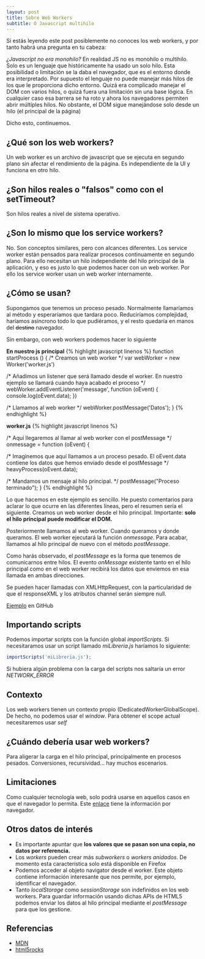 ```yaml
---
layout: post
title: Sobre Web Workers
subtitle: O Javascript multihilo
---
```


Si estás leyendo este post posiblemente no conoces los web workers, y por tanto habrá una pregunta en tu cabeza:

*¿Javascript no era monohilo?*
En realidad JS no es monohilo o multihilo. Solo es un lenguaje que históricamente ha usado un solo hilo. Esta posibilidad o limitación se la daba el navegador, que es el entorno donde era interpretado. Por supuesto el lenguaje no puede manejar más hilos de los que le proporciona dicho entorno. Quizá era complicado manejar el DOM con varios hilos, o quizá fuera una limitación sin una base lógica. En cualquier caso esa barrera se ha roto y ahora los navegadores permiten abrir múltiples hilos. No obstante, el DOM sigue manejándose solo desde un hilo (el principal de la página)

Dicho esto, continuemos.

## ¿Qué son los web workers?
Un web worker es un archivo de javascript que se ejecuta en segundo plano sin afectar el rendimiento de la página. Es independiente de la UI y funciona en otro hilo.

## ¿Son hilos reales o "falsos" como con el setTimeout?
Son hilos reales a nivel de sistema operativo.

## ¿Son lo mismo que los service workers?
No. Son conceptos similares, pero con alcances diferentes. Los service worker están pensados para realizar procesos continuamente en segundo plano. Para ello necesitan un hilo independiente del hilo principal de la aplicación, y eso es justo lo que podemos hacer con un web worker. Por ello los service worker usan un web worker internamente. 

## ¿Cómo se usan?
Supongamos que tenemos un proceso pesado. Normalmente llamaríamos al método y esperaríamos que tardara poco. Reduciríamos complejidad, haríamos asincrono todo lo que pudiéramos, y el resto quedaría en manos del ~~destino~~ navegador.

Sin embargo, con web workers podemos hacer lo siguiente

**En nuestro js principal**
{% highlight javascript linenos %}
function startProcess () {
  /* Creamos un web worker */
  var webWorker = new Worker('worker.js')

  /* Añadimos un listener que será llamado desde el worker. En nuestro ejemplo se llamará cuando haya acabado el proceso */
  webWorker.addEventListener('message', function (oEvent) {
    console.log(oEvent.data);
  })

  /* Llamamos al web worker */
  webWorker.postMessage('Datos');
}
{% endhighlight %}

**worker.js**
{% highlight javascript linenos %}

/* Aquí llegaremos al llamar al web worker con el postMessage */
onmessage = function (oEvent) {				

  /* Imaginemos que aquí llamamos a un proceso pesado. El oEvent.data contiene los datos que hemos enviado desde el postMessage */
  heavyProcess(oEvent.data);

  /* Mandamos un mensaje al hilo principal. */
  postMessage("Proceso terminado");
}
{% endhighlight %}

Lo que hacemos en este ejemplo es sencillo. He puesto comentarios para aclarar lo que ocurre en las diferentes líneas, pero el resumen sería el siguiente. Creamos un web worker desde el hilo principal. Importante: **solo el hilo principal puede modificar el DOM.**

Posteriormente llamamos al web worker. Cuando queramos y donde queramos. El web worker ejecutará la función *onmessage*. Para acabar, llamamos al hilo principal de nuevo con el método *postMessage*.

Como harás observado, el *postMessage* es la forma que tenemos de comunicarnos entre hilos. El evento *onMessage* existente tanto en el hilo principal como en el web worker recibirá los datos que enviemos en esa llamada en ambas direcciones.

Se pueden hacer llamadas con XMLHttpRequest, con la particularidad de que el responseXML y los atributos channel serán siempre null.

[Ejemplo](https://github.com/DavidColladoGitHub/blogExamples/tree/master/web%20workers) en GitHub

## Importando scripts
Podemos importar scripts con la función global *importScripts*. Si necesitaramos usar un script llamado *miLibreria.js* haríamos lo siguiente:

```javascript
importScripts('miLibreria.js'); 
```

Si hubiera algún problema con la carga del scripts nos saltaría un error *NETWORK_ERROR*

## Contexto
Los web workers tienen un contexto propio (DedicatedWorkerGlobalScope). De hecho, no podemos usar el *window*. Para obtener el scope actual necesitaremos usar *self*

## ¿Cuándo debería usar web workers?
Para aligerar la carga en el hilo principal, principalmente en procesos pesados. Conversiones, recursividad... hay muchos escenarios.

## Limitaciones
Como cualquier tecnología web, solo podrá usarse en aquellos casos en que el navegador lo permita. Este [enlace](http://caniuse.com/#feat=webworkers) tiene la información por navegador.

## Otros datos de interés
* Es importante apuntar que **los valores que se pasan son una copia, no datos por referencia.** 
* Los *workers* pueden crear más *subworkers* o *workers anidados*. De momento esta característica solo está disponible en Firefox
* Podemos acceder al objeto navigator desde el worker. Este objeto contiene información interesante que nos permite, por ejemplo, identificar el navegador.
* Tanto *localStorage* como *sessionStorage* son indefinidos en los web workers. Para guardar información usando dichas APIs de HTML5 podemos enviar los datos al hilo principal mediante el *postMessage* para que los gestione.


## Referencias
* [MDN](https://developer.mozilla.org/es/docs/Web/Guide/Performance/Usando_web_workers)
* [html5rocks](https://www.html5rocks.com/en/tutorials/workers/basics/)


